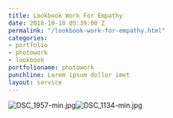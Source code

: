 ```yaml
---
title: Lookbook Work For Empathy
date: 2018-10-10 05:39:00 Z
permalink: "/lookbook-work-for-empathy.html"
categories:
- portfolio
- photowork
- lookbook
portfolioname: photowork
punchline: Lorem ipsum dollor imet
layout: service
---
```


![DSC_1957-min.jpg](/uploads/DSC_1957-min.jpg)![DSC_1134-min.jpg](/uploads/DSC_1134-min.jpg)
